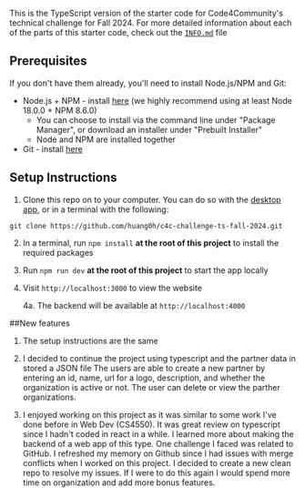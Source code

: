 This is the TypeScript version of the starter code for Code4Community's technical challenge for Fall 2024. 
For more detailed information about each of the parts of this starter code, check out the [`INFO.md`](INFO.md) file

## Prerequisites

If you don't have them already, you'll need to install Node.js/NPM and Git:
- Node.js + NPM - install [here](https://nodejs.org/en/download/package-manager) (we highly recommend using at least Node 18.0.0 + NPM 8.6.0)
   - You can choose to install via the command line under "Package Manager", or download an installer under "Prebuilt Installer"
   - Node and NPM are installed together
- Git - install [here](https://git-scm.com/downloads)

## Setup Instructions

1. Clone this repo on to your computer. You can do so with the [desktop app](https://desktop.github.com/), or in a terminal with the following:
```
git clone https://github.com/huang0h/c4c-challenge-ts-fall-2024.git
```
2. In a terminal, run `npm install` **at the root of this project** to install the required packages
3. Run `npm run dev` **at the root of this project** to start the app locally
4. Visit `http://localhost:3000` to view the website
    
    4a. The backend will be available at `http://localhost:4000`

##New features
1. The setup instructions are the same
2. I decided to continue the project using typescript and the partner data in stored a JSON file
The users are able to create a new partner by entering an id, name, url for a logo, description, and
whether the organization is active or not. The user can delete or view the 
parther organizations.

3. I enjoyed working on this project as it was similar to some work I've done before in Web Dev (CS4550).
It was great review on typescript since I hadn't coded in react in a while. I learned more about making the backend of a web app of this type. One challenge I faced was related to GitHub. I refreshed my memory on Github since I had issues with merge conflicts when I worked on this project. I decided to create a new clean repo to resolve my issues. If I were to do this again I would spend more time on organization and add more bonus features. 

